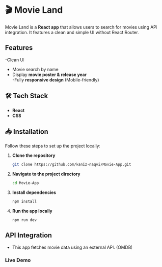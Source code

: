# 🎬 Movie Land

Movie Land is a **React app** that allows users to search for movies using API integration. It features a clean and simple UI without React Router.

## Features

-Clean UI

- Movie search by name
- Display **movie poster & release year**  
  -Fully **responsive design** (Mobile-friendly)

## 🛠 Tech Stack

- **React**
- **CSS**

## 📥 Installation

Follow these steps to set up the project locally:

1. **Clone the repository**
   ```bash
   git clone https://github.com/kaniz-naqvi/Movie-App.git
   ```
2. **Navigate to the project directory**

   ```bash
   cd Movie-App
   ```

3. **Install dependencies**

   ```bash
   npm install
   ```

4. **Run the app locally**

   ```bash
   npm run dev
   ```

## API Integration

- This app fetches movie data using an external API. (OMDB)

### Live Demo

